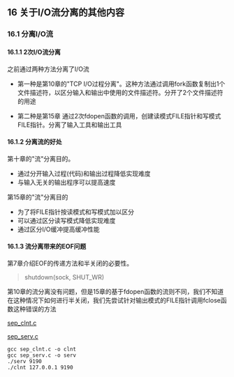 ## 16 关于I/O流分离的其他内容

### 16.1 分离I/O流

#### 16.1.1 2次I/O流分离

之前通过两种方法分离了I/O流

- 第一种是第10章的"TCP I/O过程分离"。这种方法通过调用fork函数复制出1个文件描述符，以区分输入和输出中使用的文件描述符。分开了2个文件描述符的用途

- 第二种是第15章 通过2次fdopen函数的调用，创建读模式FILE指针和写模式FILE指针。分离了输入工具和输出工具

#### 16.1.2 分离流的好处

第十章的"流"分离目的。
- 通过分开输入过程(代码)和输出过程降低实现难度
- 与输入无关的输出程序可以提高速度

第15章的"流"分离目的
- 为了将FILE指针按读模式和写模式加以区分
- 可以通过区分读写模式降低实现难度
- 通过区分I/O缓冲提高缓冲性能

#### 16.1.3 流分离带来的EOF问题

第7章介绍EOF的传递方法和半关闭的必要性。
> shutdown(sock, SHUT_WR)

第10章的流分离没有问题，但是15章的基于fdopen函数的流则不同，我们不知道在这种情况下如何进行半关闭，我们先尝试针对输出模式的FILE指针调用fclose函数这种错误的方法

[sep_clnt.c](./sep_clnt.c)

[sep_serv.c](./sep_serv.c)

```
gcc sep_clnt.c -o clnt
gcc sep_serv.c -o serv
./serv 9190
./clnt 127.0.0.1 9190
```

